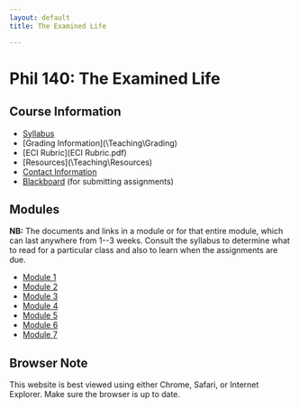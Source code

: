 ```yaml
---
layout: default
title: The Examined Life

---
```


# Phil 140: The Examined Life

 

## Course Information
+ [Syllabus](Syllabus.pdf)
+ [Grading Information](\Teaching\Grading\)
+ [ECI Rubric](ECI Rubric.pdf)
+ [Resources](\Teaching\Resources\)
+ [Contact Information](\Contact)
+ [Blackboard](http:\\blackboard.njcu.edu) (for submitting assignments)



## Modules

**NB:** The documents and links in a module or for that entire module, which can last anywhere from 1--3 weeks. Consult the syllabus to determine what to read for a particular class and also to learn when the assignments are due. 


+ [Module 1](\Teaching\Examined\Intro)
+ [Module 2](\Teaching\Examined\CT)
+ [Module 3](\Teaching\Examined\Meaning)
+ [Module 4](\Teaching\Examined\God)
+ [Module 5](\Teaching\Examined\FreeWill)
+ [Module 6](\Teaching\Examined\Ethics)
+ [Module 7](\Teaching\Examined\Applied)


## Browser Note

This website is best viewed using either Chrome, Safari, or Internet Explorer. Make sure the browser is up to date.